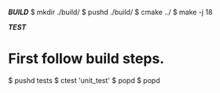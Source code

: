 ***BUILD***
$ mkdir ./build/
$ pushd ./build/
$ cmake ../
$ make -j 18

***TEST***
# First follow build steps.
$ pushd tests
$ ctest 'unit_test'
$ popd
$ popd
